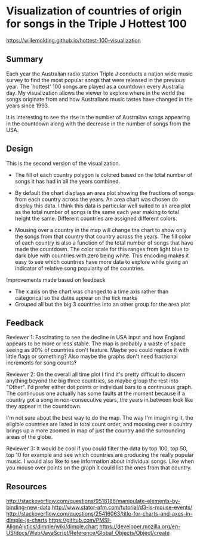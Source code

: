 # Visualization of countries of origin for songs in the Triple J Hottest 100

https://willemolding.github.io/hottest-100-visualization

## Summary
Each year the Australian radio station Triple J conducts a nation wide music survey to find the most popular songs that were released in the previous year. The `hottest' 100 songs are played as a countdown every Australia day. My visualization allows the viewer to explore where in the world the songs originate from and how Australians music tastes have changed in the years since 1993.

It is interesting to see the rise in the number of Australian songs appearing in the countdown along with the decrease in the number of songs from the USA. 

## Design
This is the second version of the visualization. 

- The fill of each country polygon is colored based on the total number of songs it has had in all the years combined. 

- By default the chart displays an area plot showing the fractions of songs from each country across the years. An area chart was chosen do display this data. I think this data is particular well suited to an area plot as the total number of songs is the same each year making to total height the same. Different countries are assigned different colors. 

- Mousing over a country in the map will change the chart to show only the songs from that country that country across the years. The fill color of each country is also a function of the total number of songs that have made the countdown. The color scale for this ranges from light blue to dark blue with countries with zero being white. This encoding makes it easy to see which countries have more data to explore while giving an indicator of relative song popularity of the countries. 

Improvements made based on feedback

- The x axis on the chart was changed to a time axis rather than categorical so the dates appear on the tick marks
- Grouped all but the big 3 countries into an other group for the area plot

## Feedback
Reviewer 1:
Fascinating to see the decline in USA input and how England appears to be more or less stable. The map is probably a waste of space seeing as 90% of countries don't feature. Maybe you could replace it with little flags or something? Also maybe the graphs don't need fractional increments for song counts?

Reviewer 2:
On the overall all time plot I find it's pretty difficult to discern anything beyond the big three countries, so maybe group the rest into "Other". I'd prefer either dot points or individual bars to a continuous graph. The continuous one actually has some faults at the moment because if a country got a song in non-consecutive years, the years in between look like they appear in the countdown.

I'm not sure about the best way to do the map. The way I'm imagining it, the eligible countries are listed in total count order, and mousing over a country brings up a more zoomed in map of just the country and the surrounding areas of the globe.

Reviewer 3:
It would be cool if you could filter the data by top 100, top 50, top 10 for example and see which countries are producing the really popular music. I would also like to see information about individual songs. Like when you mouse over points on the graph it could list the ones from that country.

## Resources
http://stackoverflow.com/questions/9518186/manipulate-elements-by-binding-new-data
http://www.stator-afm.com/tutorial/d3-js-mouse-events/
http://stackoverflow.com/questions/25416063/title-for-charts-and-axes-in-dimple-js-charts
https://github.com/PMSI-AlignAlytics/dimple/wiki/dimple.chart
https://developer.mozilla.org/en-US/docs/Web/JavaScript/Reference/Global_Objects/Object/create
